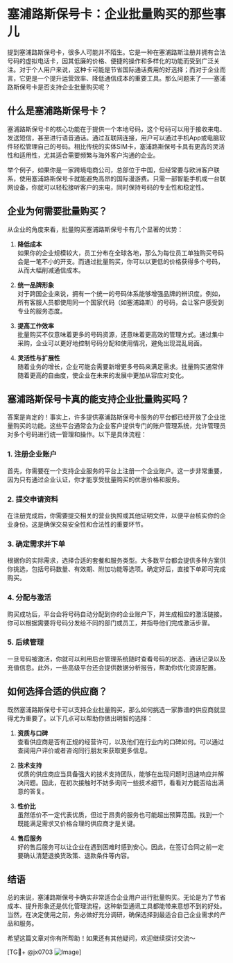 # 塞浦路斯保号卡：企业批量购买的那些事儿

提到塞浦路斯保号卡，很多人可能并不陌生。它是一种在塞浦路斯注册并拥有合法号码的虚拟电话卡，因其低廉的价格、便捷的操作和多样化的功能而受到广泛关注。对于个人用户来说，这种卡可能是节省国际通话费用的好选择；而对于企业而言，它更是一个提升运营效率、降低通信成本的重要工具。那么问题来了——塞浦路斯保号卡是否支持企业批量购买呢？

## 什么是塞浦路斯保号卡？

塞浦路斯保号卡的核心功能在于提供一个本地号码，这个号码可以用于接收来电、发送短信，甚至进行语音通话。通过互联网连接，用户可以通过手机App或电脑软件轻松管理自己的号码。相比传统的实体SIM卡，塞浦路斯保号卡具有更高的灵活性和适用性，尤其适合需要频繁与海外客户沟通的企业。

举个例子，如果你是一家跨境电商公司，总部位于中国，但经常要与欧洲客户联系，使用塞浦路斯保号卡就能避免高昂的国际漫游费。只需一部智能手机或一台联网设备，你就可以轻松接听客户的来电，同时保持号码的专业性和稳定性。

## 企业为何需要批量购买？

从企业的角度来看，批量购买塞浦路斯保号卡有几个显著的优势：

1. **降低成本**  
   如果你的企业规模较大，员工分布在全球各地，那么为每位员工单独购买号码会是一笔不小的开支。而通过批量购买，你可以以更低的价格获得多个号码，从而大幅削减通信成本。

2. **统一品牌形象**  
   对于跨国企业来说，拥有一个统一的号码体系能够增强品牌的辨识度。例如，所有客服人员都使用同一个国家代码（如塞浦路斯）的号码，会让客户感受到专业的服务态度。

3. **提高工作效率**  
   批量购买不仅意味着更多的号码资源，还意味着更高效的管理方式。通过集中采购，企业可以更好地控制号码分配和使用情况，避免出现混乱局面。

4. **灵活性与扩展性**  
   随着业务的增长，企业可能会需要新增更多号码来满足需求。批量购买通常伴随着更高的自由度，使企业在未来的发展中更加从容应对变化。

## 塞浦路斯保号卡真的能支持企业批量购买吗？

答案是肯定的！事实上，许多提供塞浦路斯保号卡服务的平台都已经开放了企业批量购买的功能。这些平台通常会为企业客户提供专门的账户管理系统，允许管理员对多个号码进行统一管理和操作。以下是具体流程：

### 1. 注册企业账户
首先，你需要在一个支持企业服务的平台上注册一个企业账户。这一步非常重要，因为只有通过企业认证，你才能享受批量购买的优惠价格和服务。

### 2. 提交申请资料
在注册完成后，你需要提交相关的营业执照或其他证明文件，以便平台核实你的企业身份。这是确保交易安全性和合法性的重要环节。

### 3. 确定需求并下单
根据你的实际需求，选择合适的套餐和服务类型。大多数平台都会提供多种方案供你挑选，包括号码数量、有效期、附加功能等选项。确定好后，直接下单即可完成购买。

### 4. 分配与激活
购买成功后，平台会将号码自动分配到你的企业账户下，并生成相应的激活链接。你可以根据需要将号码分发给不同的部门或员工，并指导他们完成激活步骤。

### 5. 后续管理
一旦号码被激活，你就可以利用后台管理系统随时查看号码的状态、通话记录以及充值信息。此外，一些高级平台还会提供数据分析报告，帮助你优化资源配置。

## 如何选择合适的供应商？

既然塞浦路斯保号卡可以支持企业批量购买，那么如何挑选一家靠谱的供应商就显得尤为重要了。以下几点可以帮助你做出明智的选择：

1. **资质与口碑**  
   查看供应商是否有正规的经营许可，以及他们在行业内的口碑如何。可以通过查阅用户评价或者咨询同行朋友来获取更多信息。

2. **技术支持**  
   优质的供应商应当具备强大的技术支持团队，能够在出现问题时迅速响应并解决问题。因此，在初次接触时不妨多询问一些技术细节，看看对方能否给出满意的答复。

3. **性价比**  
   虽然低价不一定代表优质，但过于昂贵的服务也可能超出预算范围。找到一个既能满足需求又价格合理的供应商才是关键。

4. **售后服务**  
   好的售后服务可以让企业在遇到困难时感到安心。因此，在签订合同之前一定要确认清楚退换货政策、退款条件等内容。

## 结语

总的来说，塞浦路斯保号卡确实非常适合企业用户进行批量购买。无论是为了节省成本、提升形象还是优化管理流程，这种新型通讯工具都能带来意想不到的好处。当然，在决定使用之前，务必做好充分调研，确保选择到最适合自己企业需求的产品和服务。

希望这篇文章对你有所帮助！如果还有其他疑问，欢迎继续探讨交流～  

[TG💪+ @jx0703 ![Image](https://github.com/user-attachments/assets/dbca1d08-cadb-493c-b0ec-ad6f7a83f270)]